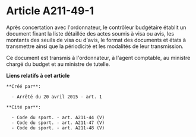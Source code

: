 # Article A211-49-1

Après concertation avec l'ordonnateur, le contrôleur budgétaire établit un document fixant la liste détaillée des actes
soumis à visa ou avis, les montants des seuils de visa ou d'avis, le format des documents et états à transmettre ainsi que la
périodicité et les modalités de leur transmission. 

Ce document est transmis à l'ordonnateur, à l'agent comptable, au ministre chargé du budget et au ministre de tutelle.

**Liens relatifs à cet article**

	**Créé par**:

	  - Arrêté du 20 avril 2015 - art. 1

	**Cité par**:

	  - Code du sport. - art. A211-44 (V)
	  - Code du sport. - art. A211-47 (V)
	  - Code du sport. - art. A211-48 (V)
